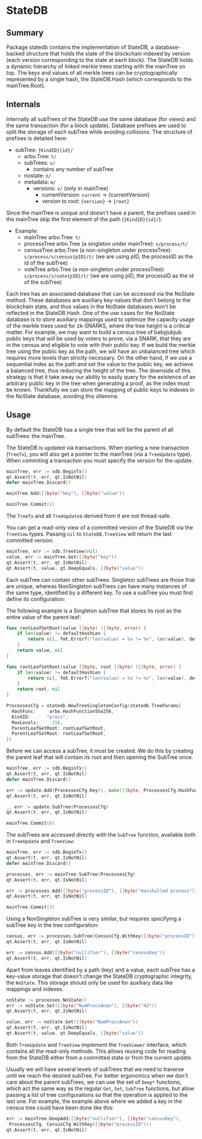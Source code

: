 # StateDB

## Summary

Package statedb contains the implementation of StateDB, a database-backed
structure that holds the state of the blockchain indexed by version (each
version corresponding to the state at each block). The StateDB holds a dynamic
hierarchy of linked merkle trees starting with the mainTree on top. 
The keys and values of all merkle trees can be cryptographically
represented by a single hash, the StateDB.Hash (which corresponds to the
mainTree.Root).

## Internals

Internally all subTrees of the StateDB use the same database (for views) and
the same transaction (for a block update). Database prefixes are used to split
the storage of each subTree while avoiding collisions. The structure of
prefixes is detailed here:
- subTree: `{KindID}{id}/`
	- arbo.Tree: `t/`
	- subTrees: `s/`
		- contains any number of subTree
	- nostate: `n/`
	- metadata: `m/`
		- versions: `v/` (only in mainTree)
			- currentVersion: `current` -> {currentVersion}
			- version to root: `{version}` -> `{root}`

Since the mainTree is unique and doesn't have a parent, the prefixes used in
the mainTree skip the first element of the path (`{KindID}{id}/`).
- Example:
	- mainTree arbo.Tree: `t/`
	- processTree arbo.Tree (a singleton under mainTree): `s/process/t/`
	- censusTree arbo.Tree (a non-singleton under processTree):
	`s/process/s/census{pID}/t/` (we are using pID, the processID as the id
	of the subTree)
	- voteTree arbo.Tree (a non-singleton under processTree):
	`s/process/s/vote{pID}/t/` (we are using pID, the processID as the id
	of the subTree)

Each tree has an associated database that can be accessed via the NoState
method. These databases are auxiliary key-values that don't belong to the
blockchain state, and thus values in the NoState databases won't be
reflected in the StateDB.Hash. One of the use cases for the NoState database is
to store auxiliary mappings used to optimize the capacity usage of the merkle trees
used for zk-SNARKS, where the tree height is a critical matter. For
example, we may want to build a census tree of babyjubjub public keys that will
be used by voters to prove, via a SNARK, that they are in the census and eligible 
to vote with their public key. If we build the merkle tree using the public key 
as the path, we will have an unbalanced tree which requires more levels than 
strictly necessary. On the other hand, if we use a sequential index as the path 
and set the value to the public key, we achieve a balanced tree, thus reducing 
the height of the tree.
The downside of this strategy is that it take away our ability to easily query 
for the existence of an arbitrary public key in the tree when 
generating a proof, as the index must be known. Thankfully we can
store the mapping of public keys to indexes in the NoState database, 
avoiding this dilemma. 

## Usage

By default the StateDB has a single tree that will be the parent of all
subTrees: the mainTree.

The StateDB is updated via transactions. When starting a new transaction
(`TreeTx`), you will also get a pointer to the mainTree (via a `TreeUpdate`
type). When commiting a transaction you must specify the version for the
update.

```go
mainTree, err := sdb.BeginTx()
qt.Assert(t, err, qt.IsNotNil)
defer mainTree.Discard()

mainTree.Add([]byte("key"), []byte("value"))

mainTree.Commit(1)
```

The `TreeTx` and all `TreeUpdate`s derived from it are not thread-safe.

You can get a read-only view of a committed version of the StateDB via the
`TreeView` types. Passing `nil` to `StateDB.TreeView` will return the last
committed version.

```go
mainTree, err := sdb.TreeView(nil)
value, err := mainTree.Get([]byte("key"))
qt.Assert(t, err, qt.IsNotNil)
qt.Assert(t, value, qt.DeepEquals, []byte("value"))
```

Each subTree can contain other subTrees. Singleton subTrees are those that are
unique, whereas NonSingleton subTrees can have many instances of the same type,
identified by a different key. To use a subTree you must first define its configuration:

The following example is a Singleton subTree that stores its root as the
entire value of the parent leaf:
```go
func rootLeafGetRoot(value []byte) ([]byte, error) {
	if len(value) != defaultHashLen {
		return nil, fmt.Errorf("len(value) = %v != %v", len(value), defaultHashLen)
	}
	return value, nil
}

func rootLeafSetRoot(value []byte, root []byte) ([]byte, error) {
	if len(value) != defaultHashLen {
		return nil, fmt.Errorf("len(value) = %v != %v", len(value), defaultHashLen)
	}
	return root, nil
}

ProcessesCfg = statedb.NewTreeSingletonConfig(statedb.TreeParams{
  HashFunc:     arbo.HashFunctionSha256,
  KindID:      "procs",
  MaxLevels:     256,
  ParentLeafGetRoot: rootLeafGetRoot,
  ParentLeafSetRoot: rootLeafSetRoot,
})
```

Before we can access a subTree, it must be created. We do this by creating the
parent leaf that will contain its root and then opening the SubTree once.
```go
mainTree, err := sdb.BeginTx()
qt.Assert(t, err, qt.IsNotNil)
defer mainTree.Discard()

err := update.Add(ProcessesCfg.Key(), make([]byte, ProcessesCfg.HashFunc().Len()))
qt.Assert(t, err, qt.IsNotNil)

_, err := update.SubTree(ProcessesCfg)
qt.Assert(t, err, qt.IsNotNil)

mainTree.Commit(0)
```

The subTrees are accessed directly with the `SubTree` function, available both in `TreeUpdate` and `TreeView`:
```go
mainTree, err := sdb.BeginTx()
qt.Assert(t, err, qt.IsNotNil)
defer mainTree.Discard()

processes, err := mainTree.SubTree(ProcessesCfg)
qt.Assert(t, err, qt.IsNotNil)

err := processes.Add([]byte("processID"), []byte("marshalled process"))
qt.Assert(t, err, qt.IsNotNil)

mainTree.Commit(3)
```

Using a NonSingleton subTree is very similar, but requires specifying a
subTree key in the tree configuration:
```go
census, err := processes.SubTree(CensusCfg.WithKey([]byte("processID")))
qt.Assert(t, err, qt.IsNotNil)

err := census.Add([]byte("nullifier"), []byte("censusKey"))
qt.Assert(t, err, qt.IsNotNil)
```

Apart from leaves identified by a path (key) and a value, each subTree has a
key-value storage that doesn't change the StateDB cryptographic integrity, the
`NoState`. This storage should only be used for auxiliary data like mappings
and indexes.

```go
noState := processes.NoState()
err := noState.Set([]byte("NumProcsAnon"), []byte("42"))
qt.Assert(t, err, qt.IsNotNil)

value, err := noState.Get([]byte("NumProcsAnon"))
qt.Assert(t, err, qt.IsNotNil)
qt.Assert(t, value, qt.DeepEquals, []byte("value"))
```

Both `TreeUpdate` and `TreeView` implement the `TreeViewer` interface, which
contains all the read-only methods. This allows reusing code for reading from
the StateDB either from a committed state or from the current update.

Usually we will have several levels of subTrees that we need to traverse until
we reach the desired subTree. For better ergonomics when we don't care about
the parent subTrees, we can use the set of `Deep*` functions, which act the same
way as the regular `Get`, `Set`, `SubTree` functions, but allow passing a list
of tree configurations so that the operation is applied to the last one. For
example, the example above where we added a key in the census tree could have
been done like this:

```go
err := mainTree.DeepAdd([]byte("nullifier"), []byte("censusKey"), 
 ProcessesCfg, CensusCfg.WithKey([]byte("processID")))
qt.Assert(t, err, qt.IsNotNil)
```
